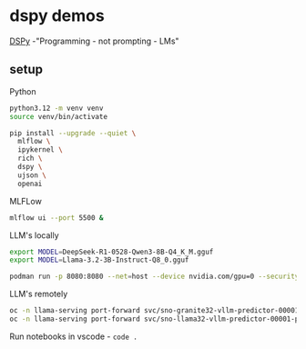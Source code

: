 # dspy demos

[DSPy](https://dspy.ai/) -"Programming - not prompting - LMs"

## setup

Python

```bash
python3.12 -m venv venv
source venv/bin/activate

pip install --upgrade --quiet \
  mlflow \
  ipykernel \
  rich \
  dspy \
  ujson \
  openai
```

MLFLow

```bash
mlflow ui --port 5500 &
```

LLM's locally

```bash
export MODEL=DeepSeek-R1-0528-Qwen3-8B-Q4_K_M.gguf
export MODEL=Llama-3.2-3B-Instruct-Q8_0.gguf

podman run -p 8080:8080 --net=host --device nvidia.com/gpu=0 --security-opt label=type:nvidia_container_t -v /home/mike/instructlab/models:/models:Z ghcr.io/ggerganov/llama.cpp:full-cuda --server -m /models/${MODEL} --gpu-layers 999 -np 3 --ctx-size 18000
```

LLM's remotely

```bash
oc -n llama-serving port-forward svc/sno-granite32-vllm-predictor-00001-private 8080:80 &
oc -n llama-serving port-forward svc/sno-llama32-vllm-predictor-00001-private 8080:80 &
```

Run notebooks in vscode - `code .`
